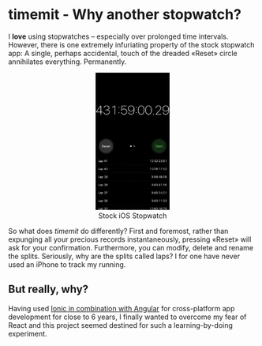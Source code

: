 # timemit - Why another stopwatch?

I **love** using stopwatches – especially over prolonged time intervals. However, there is one extremely infuriating property of the stock stopwatch app: A single, perhaps accidental, touch of the dreaded «Reset» circle annihilates everything. Permanently.

<figure style="text-align: center">
    <img src="docs/stopwatch.png" alt="iOS Stopwatch Screenshot" style="width: 150px" />
    <figcaption>Stock iOS Stopwatch</figcaption>
</figure>

So what does _timemit_ do differently? First and foremost, rather than expunging all your precious records instantaneously, pressing «Reset» will ask for your confirmation. Furthermore, you can modify, delete and rename the splits. Seriously, why are the splits called laps? I for one have never used an iPhone to track my running.

## But really, why?

Having used [Ionic in combination with Angular](https://city-ol.ch/) for cross-platform app development for close to 6 years, I finally wanted to overcome my fear of React and this project seemed destined for such a learning-by-doing experiment.

